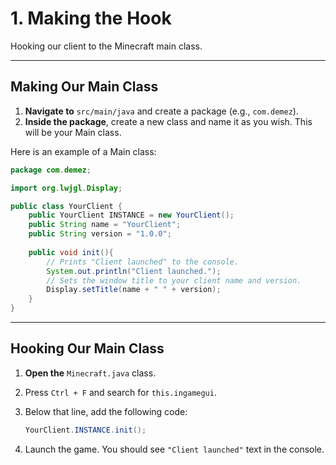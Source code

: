 # 1. Making the Hook

Hooking our client to the Minecraft main class.

---

## Making Our Main Class

1. **Navigate to** `src/main/java` and create a package (e.g., `com.demez`).
2. **Inside the package**, create a new class and name it as you wish. This will be your Main class.

Here is an example of a Main class:

```java
package com.demez;

import org.lwjgl.Display;

public class YourClient {
    public YourClient INSTANCE = new YourClient();
    public String name = "YourClient";
    public String version = "1.0.0";
    
    public void init(){
        // Prints "Client launched" to the console.
        System.out.println("Client launched.");
        // Sets the window title to your client name and version.
        Display.setTitle(name + " " + version);
    }
}
```

---

## Hooking Our Main Class

1. **Open the** `Minecraft.java` class.
2. Press `Ctrl + F` and search for `this.ingamegui`.
3. Below that line, add the following code:

   ```java
   YourClient.INSTANCE.init();
   ```

4. Launch the game. You should see `"Client launched"` text in the console.
